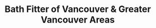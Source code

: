 ---
title: "Bath Fitter of Vancouver & Greater Vancouver Areas"
url: /burnaby/bath-fitter-of-vancouver-and-greater-vancouver-areas/
shop: bathroom
---